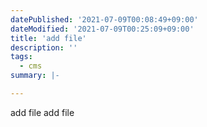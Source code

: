 ```yaml
---
datePublished: '2021-07-09T00:08:49+09:00'
dateModified: '2021-07-09T00:25:09+09:00'
title: 'add file'
description: ''
tags:
  - cms
summary: |-

---
```


add file
add file

